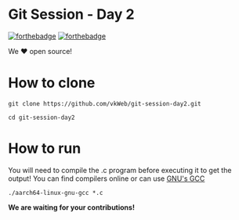 # Git Session - Day 2
[![forthebadge](https://forthebadge.com/images/badges/built-by-developers.svg)]()
[![forthebadge](https://forthebadge.com/images/badges/built-with-love.svg)]()

We :heart: open source!

# How to clone

```
git clone https://github.com/vkWeb/git-session-day2.git

cd git-session-day2
```

# How to run

You will need to compile the .c program before executing it to get the output!
You can find compilers online or can use [GNU's GCC](https://github.com/theradcolor/aarch64-linux-gnu.git)

```
./aarch64-linux-gnu-gcc *.c
```

**We are waiting for your contributions!**
